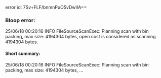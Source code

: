 error id: 7Sv+FLF/bnmnPuO5vDwIIA==
### Bloop error:

25/06/18 00:20:16 INFO FileSourceScanExec: Planning scan with bin packing, max size: 4194304 bytes, open cost is considered as scanning 4194304 bytes.
#### Short summary: 

25/06/18 00:20:16 INFO FileSourceScanExec: Planning scan with bin packing, max size: 4194304 bytes, ...